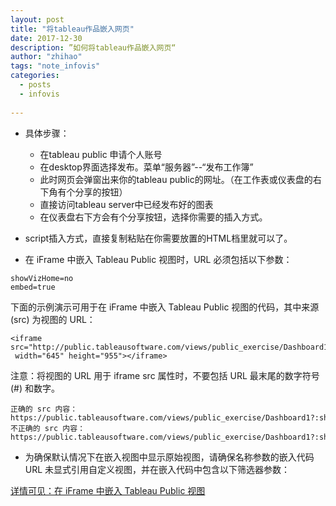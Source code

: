 ```yaml
---
layout: post
title: "将tableau作品嵌入网页"
date: 2017-12-30
description: ”如何将tableau作品嵌入网页“
author: "zhihao"
tags: "note_infovis"
categories:
  - posts
  - infovis
 
---
```





* 具体步骤：	

	* 在tableau public 申请个人账号
	* 在desktop界面选择发布。菜单“服务器”--“发布工作簿”
	* 此时网页会弹窗出来你的tableau public的网址。（在工作表或仪表盘的右下角有个分享的按钮）
	* 直接访问tableau server中已经发布好的图表
	* 在仪表盘右下方会有个分享按钮，选择你需要的插入方式。

	
* script插入方式，直接复制粘贴在你需要放置的HTML档里就可以了。
	



* 在 iFrame 中嵌入 Tableau Public 视图时，URL 必须包括以下参数：

```
showVizHome=no 
embed=true 
```
下面的示例演示可用于在 iFrame 中嵌入 Tableau Public 视图的代码，其中来源 (src) 为视图的 URL：
```
<iframe src="http://public.tableausoftware.com/views/public_exercise/Dashboard1?:showVizHome=no&:embed=true"
 width="645" height="955"></iframe>
```
 注意：将视图的 URL 用于 iframe src 属性时，不要包括 URL 最末尾的数字符号 (#) 和数字。
```
正确的 src 内容：
https://public.tableausoftware.com/views/public_exercise/Dashboard1?:showVizHome=no&:embed=true
不正确的 src 内容：
https://public.tableausoftware.com/views/public_exercise/Dashboard1?:showVizHome=no&:embed=true#2
```
* 为确保默认情况下在嵌入视图中显示原始视图，请确保名称参数的嵌入代码 URL 未显式引用自定义视图，并在嵌入代码中包含以下筛选器参数：<param name="filter" value=":original_view=yes"/>



<a href="http://kb.tableau.com/articles/howto/embedding-tableau-public-views-in-iframes?lang=zh-cn">详情可见：在 iFrame 中嵌入 Tableau Public 视图</a>
